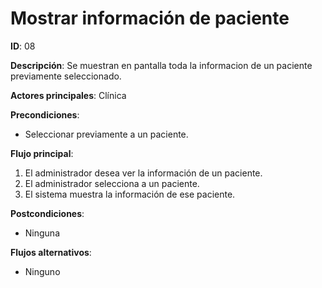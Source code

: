 # Mostrar información de paciente

**ID**: 08

**Descripción**: Se muestran en pantalla toda la informacion de un paciente previamente seleccionado.

**Actores principales**: Clínica

**Precondiciones**:
* Seleccionar previamente a un paciente.

**Flujo principal**:
1. El administrador desea ver la información de un paciente.
2. El administrador selecciona a un paciente.
3. El sistema muestra la información de ese paciente.

**Postcondiciones**:
* Ninguna

**Flujos alternativos**:
* Ninguno
